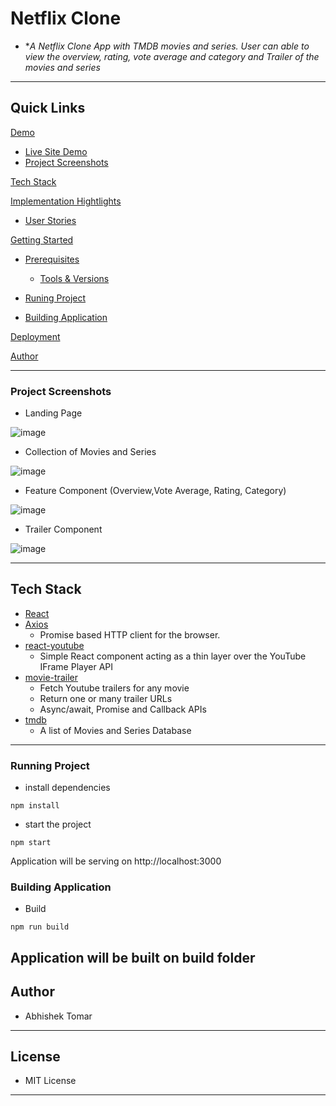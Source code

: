 # Netflix Clone

- **A Netflix Clone App with TMDB movies and series. User can able to view the overview, rating, vote average and category and Trailer of the movies and series*

---

## Quick Links

[Demo](#demo)

- [Live Site Demo](#live-site-demo)
- [Project Screenshots](#project-screenshots)

[Tech Stack](#tech-stack)

[Implementation Hightlights](#Implementation-Highlights)

- [User Stories](#user-stories)

[Getting Started](#getting-started)

- [Prerequisites](#prerequisites)

  - [Tools & Versions](#tools-&-versions)

- [Runing Project](#running-project)

- [Building Application](#building-application)

[Deployment](#deployment)

[Author](#author)


---

### Project Screenshots

- Landing Page

![image](https://user-images.githubusercontent.com/37274588/123247418-843b5b00-d504-11eb-8a54-13bade3f181f.png)

- Collection of Movies and Series

![image](https://user-images.githubusercontent.com/37274588/123247535-a0d79300-d504-11eb-8288-23a016c0780a.png)

- Feature Component (Overview,Vote Average, Rating, Category)

![image](https://user-images.githubusercontent.com/37274588/123247869-ec8a3c80-d504-11eb-8370-dc9bf2dd6b4c.png)

- Trailer Component

![image](https://user-images.githubusercontent.com/37274588/123248009-0f1c5580-d505-11eb-8761-8f4b3e210495.png)


---

## Tech Stack

- [React](https://github.com/facebook/react) 
- [Axios](https://github.com/axios/axios)
  - Promise based HTTP client for the browser.
- [react-youtube](https://github.com/tjallingt/react-youtube)
  - Simple React component acting as a thin layer over the YouTube IFrame Player API  
- [movie-trailer](https://github.com/lacymorrow/movie-trailer)
  - Fetch Youtube trailers for any movie
  - Return one or many trailer URLs
  - Async/await, Promise and Callback APIs
- [tmdb](https://developers.themoviedb.org/3 )
  - A list of Movies and Series Database

---

### Running Project

- install dependencies

```terminal
npm install
```
- start the project

```terminal
npm start
```
Application will be serving on http://localhost:3000


### Building Application

- Build

```terminal
npm run build
```
Application will be built on build folder
---


## Author

- Abhishek Tomar

---

## License

- MIT License

---
